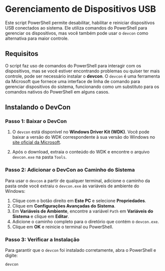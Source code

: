 # Gerenciamento de Dispositivos USB

Este script PowerShell permite desabilitar, habilitar e reiniciar dispositivos USB conectados ao sistema. Ele utiliza comandos do PowerShell para gerenciar os dispositivos, mas você também pode usar o `devcon` como alternativa para maior controle.

## Requisitos

O script faz uso de comandos do PowerShell para interagir com os dispositivos, mas se você estiver encontrando problemas ou quiser ter mais controle, pode ser necessário instalar o **devcon**. O `devcon` é uma ferramenta da Microsoft que fornece uma interface de linha de comando para gerenciar dispositivos do sistema, funcionando como um substituto para os comandos nativos do PowerShell em alguns casos.

## Instalando o DevCon

### Passo 1: Baixar o DevCon

1. O `devcon` está disponível no **Windows Driver Kit (WDK)**. Você pode baixar a versão do WDK correspondente à sua versão do Windows no [site oficial da Microsoft](https://docs.microsoft.com/en-us/windows-hardware/drivers/download-the-wdk).
   
2. Após o download, extraia o conteúdo do WDK e encontre o arquivo `devcon.exe` na pasta `Tools`.

### Passo 2: Adicionar o DevCon ao Caminho do Sistema

Para usar o `devcon` a partir de qualquer terminal, adicione o caminho da pasta onde você extraiu o `devcon.exe` às variáveis de ambiente do Windows:

1. Clique com o botão direito em **Este PC** e selecione **Propriedades**.
2. Clique em **Configurações Avançadas do Sistema**.
3. Em **Variáveis de Ambiente**, encontre a variável `Path` em **Variáveis do Sistema** e clique em **Editar**.
4. Adicione o caminho completo para o diretório que contém o `devcon.exe`.
5. Clique em **OK** e reinicie o terminal ou PowerShell.

### Passo 3: Verificar a Instalação

Para garantir que o `devcon` foi instalado corretamente, abra o PowerShell e digite:

```powershell
devcon


